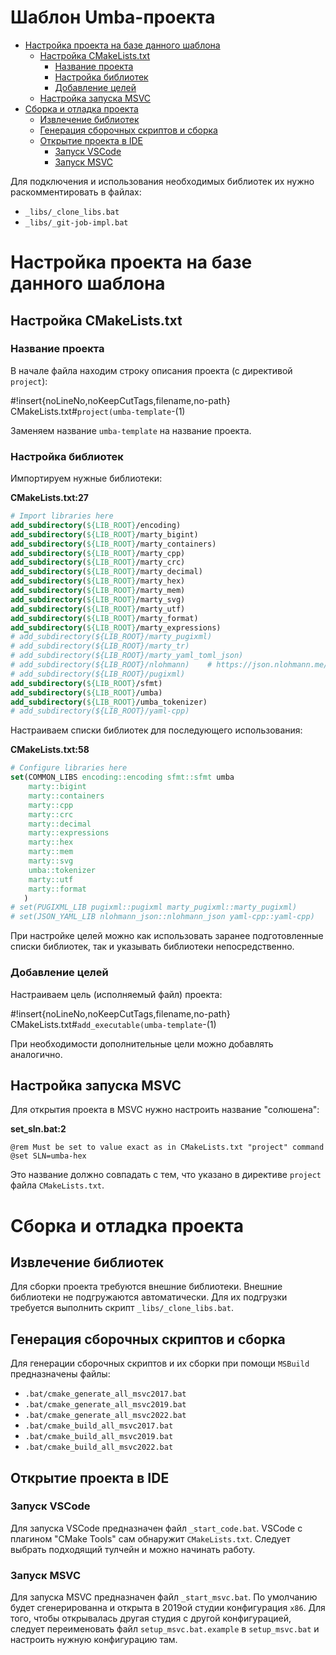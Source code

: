 # Шаблон Umba-проекта

- [Настройка проекта на базе данного шаблона](#настройка-проекта-на-базе-данного-шаблона)
  - [Настройка CMakeLists.txt](#настройка-cmakeliststxt)
    - [Название проекта](#название-проекта)
    - [Настройка библиотек](#настройка-библиотек)
    - [Добавление целей](#добавление-целей)
  - [Настройка запуска MSVC](#настройка-запуска-msvc)
- [Сборка и отладка проекта](#сборка-и-отладка-проекта)
  - [Извлечение библиотек](#извлечение-библиотек)
  - [Генерация сборочных скриптов и сборка](#генерация-сборочных-скриптов-и-сборка)
  - [Открытие проекта в IDE](#открытие-проекта-в-ide)
    - [Запуск VSCode](#запуск-vscode)
    - [Запуск MSVC](#запуск-msvc)


Для подключения и использования необходимых библиотек их нужно раскомментировать в файлах:

 - `_libs/_clone_libs.bat`
 - `_libs/_git-job-impl.bat`


# Настройка проекта на базе данного шаблона

## Настройка CMakeLists.txt

### Название проекта

В начале файла находим строку описания проекта (с директивой `project`):

#!insert{noLineNo,noKeepCutTags,filename,no-path} CMakeLists.txt#`project(umba-template`-(1)

Заменяем название `umba-template` на название проекта.


### Настройка библиотек

Импортируем нужные библиотеки:

**CMakeLists.txt:27**
```cmake
# Import libraries here
add_subdirectory(${LIB_ROOT}/encoding)
add_subdirectory(${LIB_ROOT}/marty_bigint)
add_subdirectory(${LIB_ROOT}/marty_containers)
add_subdirectory(${LIB_ROOT}/marty_cpp)
add_subdirectory(${LIB_ROOT}/marty_crc)
add_subdirectory(${LIB_ROOT}/marty_decimal)
add_subdirectory(${LIB_ROOT}/marty_hex)
add_subdirectory(${LIB_ROOT}/marty_mem)
add_subdirectory(${LIB_ROOT}/marty_svg)
add_subdirectory(${LIB_ROOT}/marty_utf)
add_subdirectory(${LIB_ROOT}/marty_format)
add_subdirectory(${LIB_ROOT}/marty_expressions)
# add_subdirectory(${LIB_ROOT}/marty_pugixml)
# add_subdirectory(${LIB_ROOT}/marty_tr)
# add_subdirectory(${LIB_ROOT}/marty_yaml_toml_json)
# add_subdirectory(${LIB_ROOT}/nlohmann)    # https://json.nlohmann.me/integration/cmake/#external
# add_subdirectory(${LIB_ROOT}/pugixml)
add_subdirectory(${LIB_ROOT}/sfmt)
add_subdirectory(${LIB_ROOT}/umba)
add_subdirectory(${LIB_ROOT}/umba_tokenizer)
# add_subdirectory(${LIB_ROOT}/yaml-cpp)
```


Настраиваем списки библиотек для последующего использования:

**CMakeLists.txt:58**
```cmake
# Configure libraries here
set(COMMON_LIBS encoding::encoding sfmt::sfmt umba
    marty::bigint
    marty::containers
    marty::cpp
    marty::crc
    marty::decimal
    marty::expressions
    marty::hex
    marty::mem
    marty::svg
    umba::tokenizer
    marty::utf
    marty::format
   )
# set(PUGIXML_LIB pugixml::pugixml marty_pugixml::marty_pugixml)
# set(JSON_YAML_LIB nlohmann_json::nlohmann_json yaml-cpp::yaml-cpp)
```

При настройке целей можно как использовать заранее подготовленные списки библиотек, так и указывать библиотеки непосредственно.


### Добавление целей

Настраиваем цель (исполняемый файл) проекта:

#!insert{noLineNo,noKeepCutTags,filename,no-path} CMakeLists.txt#`add_executable(umba-template`-(1)

При необходимости дополнительные цели можно добавлять аналогично.


## Настройка запуска MSVC

Для открытия проекта в MSVC нужно настроить название "солюшена":

**set_sln.bat:2**
```
@rem Must be set to value exact as in CMakeLists.txt "project" command
@set SLN=umba-hex
```

Это название должно совпадать с тем, что указано в директиве `project` файла `CMakeLists.txt`.


# Сборка и отладка проекта


## Извлечение библиотек

Для сборки проекта требуются внешние библиотеки. Внешние библиотеки не подгружаются автоматически.
Для их подгрузки требуется выполнить скрипт `_libs/_clone_libs.bat`.


## Генерация сборочных скриптов и сборка

Для генерации сборочных скриптов и их сборки при помощи `MSBuild` предназначены файлы:

 - `.bat/cmake_generate_all_msvc2017.bat`
 - `.bat/cmake_generate_all_msvc2019.bat`
 - `.bat/cmake_generate_all_msvc2022.bat`
 - `.bat/cmake_build_all_msvc2017.bat`
 - `.bat/cmake_build_all_msvc2019.bat`
 - `.bat/cmake_build_all_msvc2022.bat`


## Открытие проекта в IDE

### Запуск VSCode

Для запуска VSCode предназначен файл `_start_code.bat`.
VSCode с плагином "CMake Tools" сам обнаружит `CMakeLists.txt`. Следует выбрать подходящий тулчейн
и можно начинать работу.


### Запуск MSVC

Для запуска MSVC предназначен файл `_start_msvc.bat`.
По умолчанию будет сгенерированна и открыта в 2019ой студии конфигурация `x86`.
Для того, чтобы открывалась другая студия с другой конфигурацией, следует
переименовать файл `setup_msvc.bat.example` в `setup_msvc.bat` и настроить нужную конфигурацию там.


